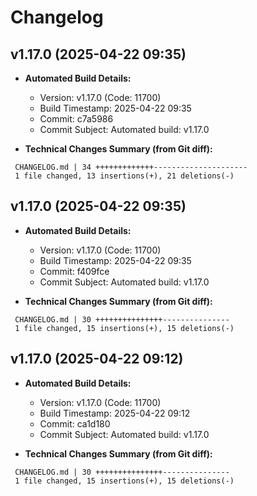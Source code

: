 # Changelog

## v1.17.0 (2025-04-22 09:35)

* **Automated Build Details:**
    * Version: v1.17.0 (Code: 11700)
    * Build Timestamp: 2025-04-22 09:35
    * Commit: c7a5986
    * Commit Subject: Automated build: v1.17.0

* **Technical Changes Summary (from Git diff):**
```
 CHANGELOG.md | 34 +++++++++++++---------------------
 1 file changed, 13 insertions(+), 21 deletions(-)
```


## v1.17.0 (2025-04-22 09:35)

* **Automated Build Details:**
    * Version: v1.17.0 (Code: 11700)
    * Build Timestamp: 2025-04-22 09:35
    * Commit: f409fce
    * Commit Subject: Automated build: v1.17.0

* **Technical Changes Summary (from Git diff):**
```
 CHANGELOG.md | 30 +++++++++++++++---------------
 1 file changed, 15 insertions(+), 15 deletions(-)
```


## v1.17.0 (2025-04-22 09:12)

* **Automated Build Details:**
    * Version: v1.17.0 (Code: 11700)
    * Build Timestamp: 2025-04-22 09:12
    * Commit: ca1d180
    * Commit Subject: Automated build: v1.17.0

* **Technical Changes Summary (from Git diff):**
```
 CHANGELOG.md | 30 +++++++++++++++---------------
 1 file changed, 15 insertions(+), 15 deletions(-)
```